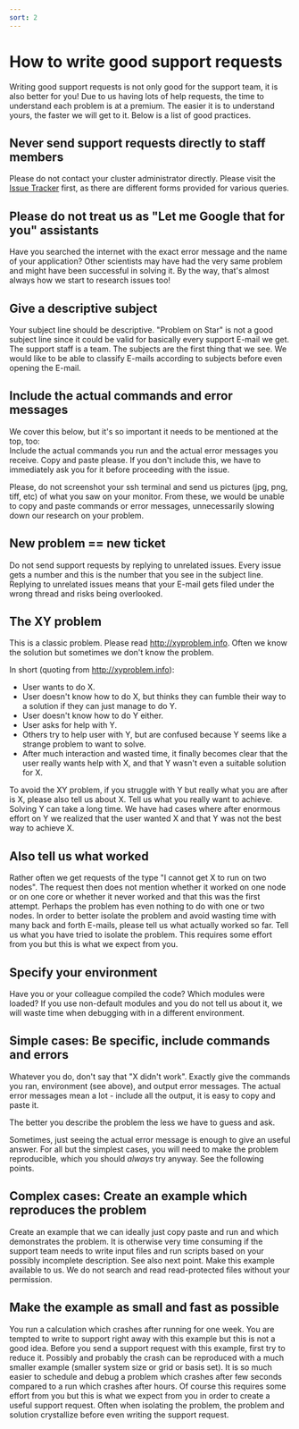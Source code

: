 ```yaml
---
sort: 2
---
```


# How to write good support requests

Writing good support requests is not only good for the support team, it
is also better for you! Due to us having lots of help requests, the time
to understand each problem is at a premium. The easier it is to
understand yours, the faster we will get to it. Below is a list of good
practices.

## Never send support requests directly to staff members

Please do not contact your cluster administrator directly. Please visit the [Issue Tracker](https://github.com/StarHPC/Issues) first, as there are different forms provided for various queries.

## Please do not treat us as "Let me Google that for you" assistants

Have you searched the internet with the exact error message
and the name of your application? Other scientists may have had the
very same problem and might have been successful in solving it. By the
way, that's almost always how we start to research issues too!

## Give a descriptive subject

Your subject line should be descriptive. "Problem on Star" is not a
good subject line since it could be valid for basically every support
E-mail we get. The support staff is a team. The subjects are the first
thing that we see. We would like to be able to classify E-mails according
to subjects before even opening the E-mail.

## Include the actual commands and error messages

We cover this below, but it's so important it needs to be mentioned at
the top, too: <br>
Include the actual commands you run and the actual error
messages you receive. Copy and paste please. If you don't include this, we have to immediately ask you for it before proceeding with the issue.

Please, do not screenshot your ssh terminal and send us pictures (jpg,
png, tiff, etc) of what you saw on your monitor. From these, we would be
unable to copy and paste commands or error messages, unnecessarily slowing
down our research on your problem.

## New problem == new ticket

Do not send support requests by replying to unrelated issues. Every
issue gets a number and this is the number that you see in the subject
line. Replying to unrelated issues means that your E-mail gets filed
under the wrong thread and risks being overlooked.

## The XY problem

This is a classic problem. Please read <http://xyproblem.info>. Often we
know the solution but sometimes we don't know the problem.

In short (quoting from <http://xyproblem.info>):

- User wants to do X.
- User doesn't know how to do X, but thinks they can fumble their way
  to a solution if they can just manage to do Y.
- User doesn't know how to do Y either.
- User asks for help with Y.
- Others try to help user with Y, but are confused because Y seems
  like a strange problem to want to solve.
- After much interaction and wasted time, it finally becomes clear
  that the user really wants help with X, and that Y wasn't even a
  suitable solution for X.

To avoid the XY problem, if you struggle with Y but really what you are
after is X, please also tell us about X. Tell us what you really want to
achieve. Solving Y can take a long time. We have had cases where after
enormous effort on Y we realized that the user wanted X and that Y was
not the best way to achieve X.

## Also tell us what worked

Rather often we get requests of the type "I cannot get X to run on two
nodes". The request then does not mention whether it worked on one node
or on one core or whether it never worked and that this was the first
attempt. Perhaps the problem has even nothing to do with one or two
nodes. In order to better isolate the problem and avoid wasting time
with many back and forth E-mails, please tell us what actually worked so
far. Tell us what you have tried to isolate the problem. This requires
some effort from you but this is what we expect from you.

## Specify your environment

Have you or your colleague compiled the code? Which modules were loaded?
If you use non-default modules and you do not tell us about it, we will
waste time when debugging with in a different environment.

## Simple cases: Be specific, include commands and errors

Whatever you do, don't say that "X didn't work". Exactly give the
commands you ran, environment (see above), and output error messages.
The actual error messages mean a lot - include all the output, it is
easy to copy and paste it.

The better you describe the problem the less we have to guess and ask.

Sometimes, just seeing the actual error message is enough to give an
useful answer. For all but the simplest cases, you will need to make the
problem reproducible, which you should _always_ try anyway. See the
following points.

## Complex cases: Create an example which reproduces the problem

Create an example that we can ideally just copy paste and run and which
demonstrates the problem. It is otherwise very time consuming if the
support team needs to write input files and run scripts based on your
possibly incomplete description. See also next point. Make this example
available to us. We do not search and read read-protected files without
your permission.

## Make the example as small and fast as possible

You run a calculation which crashes after running for one week. You are
tempted to write to support right away with this example but this is not
a good idea. Before you send a support request with this example, first
try to reduce it. Possibly and probably the crash can be reproduced with
a much smaller example (smaller system size or grid or basis set). It is
so much easier to schedule and debug a problem which crashes after few
seconds compared to a run which crashes after hours. Of course this
requires some effort from you but this is what we expect from you in
order to create a useful support request. Often when isolating the
problem, the problem and solution crystallize before even writing the
support request.
